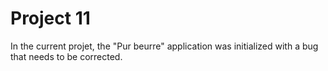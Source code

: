 # Project 11

In the current projet, the "Pur beurre" application was initialized with a bug that needs to be corrected. 
